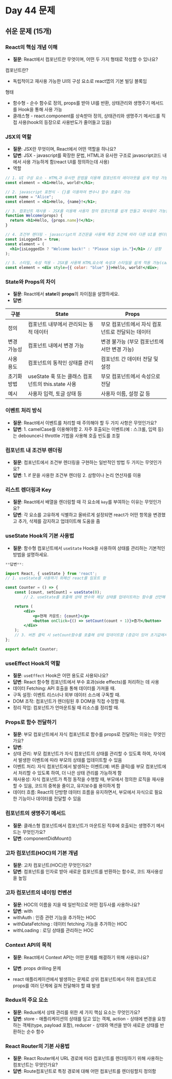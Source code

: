 # Day 44 문제

## **쉬운 문제 (15개)**

### **React의 핵심 개념 이해**

- **질문**: React에서 컴포넌트란 무엇이며, 어떤 두 가지 형태로 작성할 수 있나요?

컴포넌트란?

- 독립적이고 재사용 가능한 UI의 구성 요소로 react앱의 기본 빌딩 블록임

형태

- 함수형 - 순수 함수로 정의, props를 받아 UI를 반환, 상태관리와 생명주기 메서드를 Hook을 통해 사용 가능
- 클래스형 - react.component를 상속받아 정의, 상태관리와 생명주기 메서드를 직접 사용(hook의 등장으로 사용반도가 줄어들고 있음)

### **JSX의 역할**

- **질문**: JSX란 무엇이며, React에서 어떤 역할을 하나요?
- **답변**: JSX - javascript를 확장한 문법, HTML과 유사한 구조로 javascript코드 내에서 사용 가능하게 함(react UI를 정의하는데 사용)
- 역할

```jsx
// 1. UI 구성 요소 - HTML과 유사한 문법을 이용해 컴포넌트의 레이아웃을 쉽게 작성 가능
const element = <h1>Hello, world!</h1>;

// 2. javascript 표현식 - {}를 이용하여 변수나 함수 호출이 가능
const name = "Alice";
const element = <h1>Hello, {name}!</h1>;

// 3. 컴포넌트 재사용 - JSX를 이용해 사용자 정의 컴포넌트를 쉽개 만들고 재사용이 가능함
function Welcome(props) {
  return <h1>Hello, {props.name}!</h1>;
}

// 4. 조건부 렌더링 - javascript의 조건문을 사용해 특정 조건에 따라 다른 UI를 렌더링 할 수 있음
const isLoggedIn = true;
const element = (
  <h1>{isLoggedIn ? "Welcome back!" : "Please sign in."}</h1> // 삼항
);

// 5. 스타일, 속성 적용 - JSX를 사용해 HTML요소에 속성과 스타일을 쉽게 적용 가능(camelCase로 작성해야 함)
const element = <div style={{ color: "blue" }}>Hello, world!</div>;
```

### **State와 Props의 차이**

- **질문**: React에서 **state**와 **props**의 차이점을 설명하세요.
- **답변**:

| 구분        | State                                              | Props                                             |
| ----------- | -------------------------------------------------- | ------------------------------------------------- |
| 정의        | 컴포넌트 내부에서 관리되는 동적 데이터             | 부모 컴포넌트에서 자식 컴포넌트로 전달되는 데이터 |
| 변경 가능성 | 컴포넌트 내에서 변경 가능                          | 변경 불가능 (부모 컴포넌트에서만 변경 가능)       |
| 사용 용도   | 컴포넌트의 동적인 상태를 관리                      | 컴포넌트 간 데이터 전달 및 설정                   |
| 초기화 방법 | useState 훅 또는 클래스 컴포넌트의 this.state 사용 | 부모 컴포넌트에서 속성으로 전달                   |
| 예시        | 사용자 입력, 토글 상태 등                          | 사용자 이름, 설정 값 등                           |

### **이벤트 처리 방식**

- **질문**: React에서 이벤트를 처리할 때 주의해야 할 두 가지 사항은 무엇인가요?
- **답변**: 1. camelCase를 이용해야함 2. 자주 호출되는 이벤트(예 : 스크롤, 입력 등)는 debounce나 throttle 기법을 사용해 호출 빈도를 조절

### **컴포넌트 내 조건부 렌더링**

- **질문**: 컴포넌트에서 조건부 렌더링을 구현하는 일반적인 방법 두 가지는 무엇인가요?
- **답변**: 1. if 문을 사용한 조건부 렌더링 2. 삼항이나 논리 연산자를 이용

### **리스트 렌더링과 Key**

- **질문**: React에서 배열을 렌더링할 때 각 요소에 `key`를 부여하는 이유는 무엇인가요?
- **답변**: 각 요소를 고유하게 식별하고 올바르게 설정되면 react가 어떤 항목을 변경했고 추가, 삭제를 감지하고 업데이트해 도움을 줌

### **useState Hook의 기본 사용법**

- **질문**: 함수형 컴포넌트에서 `useState` Hook을 사용하여 상태를 관리하는 기본적인 방법을 설명하세요.

```jsx
**답변**:

import React, { useState } from 'react';
// 1. useState를 사용하기 위해선 react를 임포트 함

const Counter = () => {
    const [count, setCount] = useState(0);
		// 2. useState를 호출해 상태 변수와 해당 상태를 업데이트하는 함수를 선언해 초기 상태값을 인자로 받음

    return (
        <div>
            <p>현재 카운트: {count}</p>
            <button onClick={() => setCount(count + 1)}>증가</button>
        </div>
    );
    // 3. 버튼 클릭 시 setCount함수를 호출해 상태 업데이트함 (증감이 있어 초기값에서 1을 더한 값을 반환)
};

export default Counter;
```

### **useEffect Hook의 역할**

- **질문**: `useEffect` Hook은 어떤 용도로 사용되나요?
- **답변**: React 함수형 컴포넌트에서 부수 효과(side effects)를 처리하는 데 사용
- 데이터 Fetching: API 호출을 통해 데이터를 가져올 때.
- 구독 설정: 이벤트 리스너나 외부 데이터 소스에 구독할 때.
- DOM 조작: 컴포넌트가 렌더링된 후 DOM을 직접 수정할 때.
- 정리 작업: 컴포넌트가 언마운트될 때 리소스를 정리할 때.

### **Props로 함수 전달하기**

- **질문**: 부모 컴포넌트에서 자식 컴포넌트로 함수를 props로 전달하는 이유는 무엇인가요?
- **답변**:
- 상태 관리: 부모 컴포넌트가 자식 컴포넌트의 상태를 관리할 수 있도록 하여, 자식에서 발생한 이벤트에 따라 부모의 상태를 업데이트할 수 있음
- 이벤트 처리: 자식 컴포넌트에서 발생하는 이벤트(예: 버튼 클릭)를 부모 컴포넌트에서 처리할 수 있도록 하여, 더 나은 상태 관리를 가능하게 함
- 재사용성: 자식 컴포넌트가 특정 동작을 수행할 때, 부모에서 정의한 로직을 재사용할 수 있음, 코드의 중복을 줄이고, 유지보수를 용이하게 함
- 데이터 흐름: React의 단방향 데이터 흐름을 유지하면서, 부모에서 자식으로 필요한 기능이나 데이터를 전달할 수 있음

### **컴포넌트의 생명주기 메서드**

- **질문**: 클래스형 컴포넌트에서 컴포넌트가 마운트된 직후에 호출되는 생명주기 메서드는 무엇인가요?
- **답변**: componentDidMount()

### **고차 컴포넌트(HOC)의 기본 개념**

- **질문**: 고차 컴포넌트(HOC)란 무엇인가요?
- **답변**: 컴포넌트를 인자로 받아 새로운 컴포넌트를 반환하는 함수로, 코드 재사용성을 높임

### **고차 컴포넌트의 네이밍 컨벤션**

- **질문**: HOC의 이름을 지을 때 일반적으로 어떤 접두사를 사용하나요?
- **답변**: with
- withAuth : 인증 관련 기능을 추가하는 HOC
- withDataFetching : 데이터 fetching 기능을 추가하는 HOC
- withLoading : 로딩 상태를 관리하는 HOC

### **Context API의 목적**

- **질문**: React에서 Context API는 어떤 문제를 해결하기 위해 사용되나요?
- **답변**: props drilling 문제

- react 애플리케이션에서 발생하는 문제로 상위 컴포넌트에서 하위 컴포넌트로 props를 여러 단계에 걸쳐 전달해야 할 떄 발생

### **Redux의 주요 요소**

- **질문**: Redux에서 상태 관리를 위한 세 가지 핵심 요소는 무엇인가요?
- **답변**: store - 애플리케이션의 상태를 담고 있는 객체, action - 상태에 변경을 요청하는 객체(type, payload 포함), reducer - 상태와 액션을 받아 새로운 상태를 반환하는 순수 함수

### **React Router의 기본 사용법**

- **질문**: React Router에서 URL 경로에 따라 컴포넌트를 렌더링하기 위해 사용하는 컴포넌트는 무엇인가요?
- **답변**: Route컴포넌트로 특정 경로에 대해 어떤 컴포넌트를 렌더링할지 정의함
